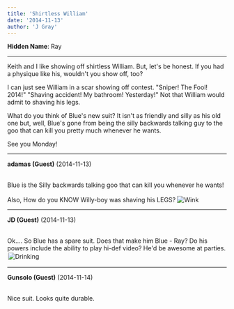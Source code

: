 ```yaml
---
title: 'Shirtless William'
date: '2014-11-13'
author: 'J Gray'
---
```


<p><strong>Hidden Name</strong>: Ray</p><hr><p>Keith and I like showing off shirtless William. But, let's be honest. If you had a physique like his, wouldn't you show off, too?</p><p>I can just see William in a scar showing off contest. "Sniper! The Fool! 2014!" "Shaving accident! My bathroom! Yesterday!" Not that William would admit to shaving his legs.</p><p>What do you think of Blue's new suit? It isn't as friendly and silly as his old one but, well, Blue's gone from being the silly backwards talking guy to the goo that can kill you pretty much whenever he wants.</p><p>See you Monday!</p>

---
**adamas (Guest)** (2014-11-13)

<br> Blue is the Silly backwards talking goo that can kill you whenever he wants!<br><br>Also, How do you KNOW Willy-boy was shaving his LEGS? <img src="//smilies/wink1.gif" alt="Wink" border="0"><br>

---
**JD (Guest)** (2014-11-13)

<br> Ok.... So Blue has a spare suit. Does that make him Blue - Ray? Do his powers include the ability to play hi-def video? He'd be awesome at parties.<img alt=" Drinking " src=" //smilies/drinking.gif " hspace="2" vspace="2" border="0"><br>

---
**Gunsolo (Guest)** (2014-11-14)

<br> Nice suit. Looks quite durable.<br>

